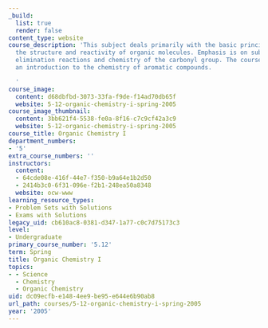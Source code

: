 ```yaml
---
_build:
  list: true
  render: false
content_type: website
course_description: 'This subject deals primarily with the basic principles to understand
  the structure and reactivity of organic molecules. Emphasis is on substitution and
  elimination reactions and chemistry of the carbonyl group. The course also provides
  an introduction to the chemistry of aromatic compounds.

  '
course_image:
  content: d68dbfbd-3073-33fa-f9de-f14ad70db65f
  website: 5-12-organic-chemistry-i-spring-2005
course_image_thumbnail:
  content: 3bb621f4-5538-fe0a-8f16-c7c9cf42a3c9
  website: 5-12-organic-chemistry-i-spring-2005
course_title: Organic Chemistry I
department_numbers:
- '5'
extra_course_numbers: ''
instructors:
  content:
  - 64cde08e-416f-44e7-f350-b9a64e1b2d50
  - 2414b3c0-6f31-096e-f2b1-248ea50a8348
  website: ocw-www
learning_resource_types:
- Problem Sets with Solutions
- Exams with Solutions
legacy_uid: cb610ac8-0381-d347-1a77-c0c7d75173c3
level:
- Undergraduate
primary_course_number: '5.12'
term: Spring
title: Organic Chemistry I
topics:
- - Science
  - Chemistry
  - Organic Chemistry
uid: dc09ecfb-e148-4ee9-be95-e644e6b90ab8
url_path: courses/5-12-organic-chemistry-i-spring-2005
year: '2005'
---
```

